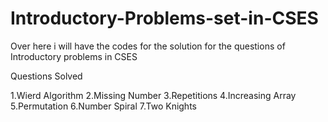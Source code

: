 # Introductory-Problems-set-in-CSES
Over here i will have the codes for the solution for the questions of Introductory problems in CSES

Questions Solved 

1.Wierd Algorithm
2.Missing Number
3.Repetitions
4.Increasing Array 
5.Permutation 
6.Number Spiral
7.Two Knights
